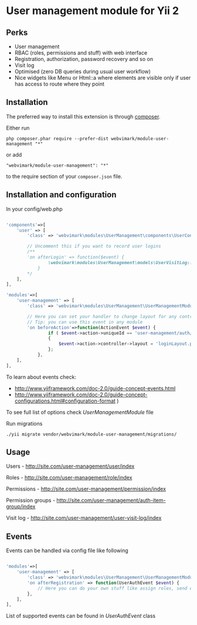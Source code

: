 User management module for Yii 2
=====

Perks
---

* User management
* RBAC (roles, permissions and stuff) with web interface
* Registration, authorization, password recovery and so on
* Visit log
* Optimised (zero DB queries during usual user workflow)
* Nice widgets like Menu or Html::a where elements are visible only if user has access to route where they point


Installation
------------

The preferred way to install this extension is through [composer](http://getcomposer.org/download/).

Either run

```
php composer.phar require --prefer-dist webvimark/module-user-management "*"
```

or add

```
"webvimark/module-user-management": "*"
```

to the require section of your `composer.json` file.

Installation and configuration
---

In your config/web.php

```php

'components'=>[
	'user' => [
		'class' => 'webvimark\modules\UserManagement\components\UserConfig',

		// Uncomment this if you want to record user logins
		/**
		'on afterLogin' => function($event) {
				\webvimark\modules\UserManagement\models\UserVisitLog::newVisitor($event->identity->id);
			}
		*/
	],
],

'modules'=>[
	'user-management' => [
		'class' => 'webvimark\modules\UserManagement\UserManagementModule',

		// Here you can set your handler to change layout for any controller or action
		// Tip: you can use this event in any module
		'on beforeAction'=>function(ActionEvent $event) {
				if ( $event->action->uniqueId == 'user-management/auth/login' )
				{
					$event->action->controller->layout = 'loginLayout.php';
				};
			},
	],
],

```

To learn about events check:

* http://www.yiiframework.com/doc-2.0/guide-concept-events.html
* http://www.yiiframework.com/doc-2.0/guide-concept-configurations.html#configuration-format )

To see full list of options check *UserManagementModule* file

Run migrations

```
./yii migrate vendor/webvimark/module-user-management/migrations/

```

Usage
-----

Users - http://site.com/user-management/user/index

Roles - http://site.com/user-management/role/index

Permissions - http://site.com/user-management/permission/index

Permission groups - http://site.com/user-management/auth-item-group/index

Visit log - http://site.com/user-management/user-visit-log/index


Events
------

Events can be handled via config file like following

```php

'modules'=>[
	'user-management' => [
		'class' => 'webvimark\modules\UserManagement\UserManagementModule',
		'on afterRegistration' => function(UserAuthEvent $event) {
			// Here you can do your own stuff like assign roles, send emails and so on
		},
	],
],

```

List of supported events can be found in *UserAuthEvent* class

